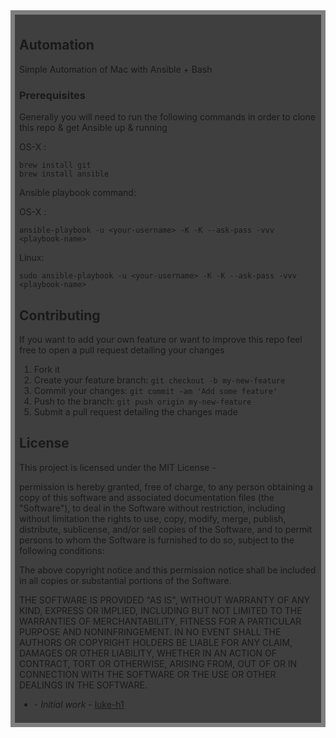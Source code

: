 <div style="background:rgba(0,0,0,0.5);padding:0.5em;">
<div style="background:rgba(0,0,0,0.5);padding:0.5em;">
<h2>Automation</h2>   

Simple Automation of Mac with Ansible + Bash 

### Prerequisites

Generally you will need to run the following commands in order to clone this repo & get Ansible up & running 

OS-X : 
```
brew install git  
brew install ansible 
```


Ansible playbook command: 

OS-X : 
```
ansible-playbook -u <your-username> -K -K --ask-pass -vvv <playbook-name> 
```

Linux: 
```
sudo ansible-playbook -u <your-username> -K -K --ask-pass -vvv <playbook-name> 
```

## Contributing
If you want to add your own feature or want to improve this repo feel free to open a pull request detailing your changes
1. Fork it 
2. Create your feature branch: `git checkout -b my-new-feature`
3. Commit your changes: `git commit -am 'Add some feature'`
4. Push to the branch: `git push origin my-new-feature`
5. Submit a pull request detailing the changes made 


## License
This project is licensed under the MIT License - 

permission is hereby granted, free of charge, to any person obtaining a copy of this software and associated documentation files (the "Software"), to deal in the Software without restriction, including without limitation the rights to use, copy, modify, merge, publish, distribute, sublicense, and/or sell copies of the Software, and to permit persons to whom the Software is furnished to do so, subject to the following conditions:

The above copyright notice and this permission notice shall be included in all copies or substantial portions of the Software.

THE SOFTWARE IS PROVIDED "AS IS", WITHOUT WARRANTY OF ANY KIND, EXPRESS OR IMPLIED, INCLUDING BUT NOT LIMITED TO THE WARRANTIES OF MERCHANTABILITY, FITNESS FOR A PARTICULAR PURPOSE AND NONINFRINGEMENT. IN NO EVENT SHALL THE AUTHORS OR COPYRIGHT HOLDERS BE LIABLE FOR ANY CLAIM, DAMAGES OR OTHER LIABILITY, WHETHER IN AN ACTION OF CONTRACT, TORT OR OTHERWISE, ARISING FROM, OUT OF OR IN CONNECTION WITH THE SOFTWARE OR THE USE OR OTHER DEALINGS IN THE SOFTWARE.

* **<luke-h1>** - *Initial work* - [luke-h1](https://github.com/luke-h1)

